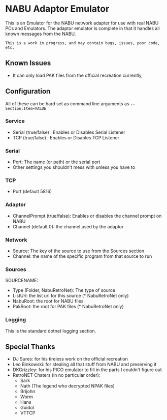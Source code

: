 ﻿# NABU Adaptor Emulator

This is an Emulator for the NABU network adapter for use with real NABU PCs and Emulators.
The adaptor emulator is complete in that it handles all known messages from the NABU.

`This is a work in progress, and may contain bugs, issues, poor code, etc.`

## Known Issues

- It can only load PAK files from the official recreation currently, 

## Configuration

All of these can be hard set as command line arguments as `--Section:Item=VALUE`

### Service

- Serial (true/false) : Enables or Disables Serial Listener
- TCP (true/false) : Enables or Disables TCP Listener

### Serial

- Port: The name (or path) or the serial port
- Other settings you shouldn't mess with unless you have to

### TCP

- Port (default 5816)

### Adaptor

- ChannelPrompt (true/false): Enables or disables the channel prompt on NABU
- Channel (default 0): the channel used by the adaptor

### Network

- Source: The key of the source to use from the Sources section
- Channel: the name of the specific program from that source to run

### Sources

SOURCENAME:

- Type (Folder, NabuRetroNet): The type of source
- ListUrl: the list url for this source (* NabuRetroNet only)
- NabuRoot: the root for NABU files
- PakRoot: the root for PAK files (* NabuRetroNet only)

### Logging

This is the standard dotnet logging section.

## Special Thanks

- DJ Sures: for his tireless work on the official recreation
- Leo Binkowski: for stealing all that stuff from NABU and preserving it
- DKGrizzley: for his PICO emulator to fill in the parts I couldn't figure out
- RetroNET Chaters (in no particular order):
  - Sark
  - Nath (The legend who decrypted NPAK files)
  - Brijohn
  - Worm
  - Hans
  - Guidol
  - VTTCP
